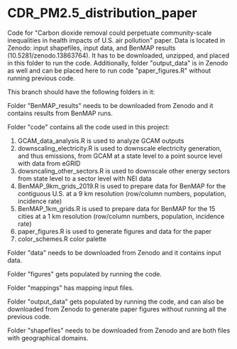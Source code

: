 # CDR_PM2.5_distribution_paper
Code for "Carbon dioxide removal could perpetuate community-scale inequalities in health impacts of U.S. air pollution" paper. Data is located in Zenodo: input shapefiles, input data, and BenMAP results (10.5281/zenodo.13863764). It has to be downloaded, unzipped, and placed in this folder to run the code. Additionally, folder "output_data" is in Zenodo as well and can be placed here to run code "paper_figures.R" without running previous code.

This branch should have the following folders in it:

Folder "BenMAP_results" needs to be downloaded from Zenodo and it contains results from BenMAP runs.

Folder "code" contains all the code used in this project:
1. GCAM_data_analysis.R is used to analyze GCAM outputs
2. downscaling_electricity.R is used to downscale electricity generation, and thus emissions, from GCAM at a state level to a point source level with data from eGRID
3. dowsncaling_other_sectors.R is used to downscale other energy sectors from state level to a sector level with NEI data
4. BenMAP_9km_grids_2019.R is used to prepare data for BenMAP for the contiguous U.S. at a 9 km resolution (row/column numbers, population, incidence rate)
5. BenMAP_1km_grids.R is used to prepare data for BenMAP for the 15 cities at a 1 km resolution (row/column numbers, population, incidence rate)
6. paper_figures.R is used to generate figures and data for the paper
7. color_schemes.R color palette

Folder "data" needs to be downloaded from Zenodo and it contains input data.

Folder "figures" gets populated by running the code.

Folder "mappings" has mapping input files.

Folder "output_data" gets populated by running the code, and can also be downloaded from Zenodo to generate paper figures without running all the previous code.

Folder "shapefiles" needs to be downloaded from Zenodo and are both files with geographical domains.

